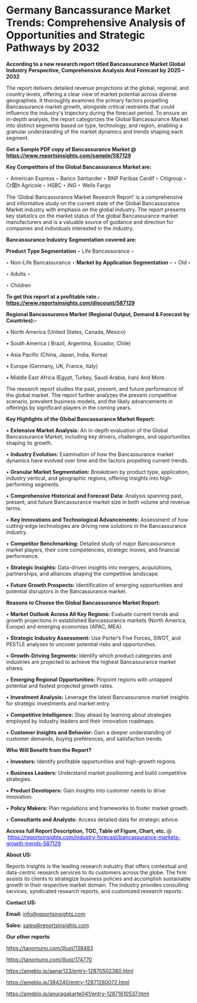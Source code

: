 # Germany Bancassurance Market Trends: Comprehensive Analysis of Opportunities and Strategic Pathways by 2032

<strong>According to a new research report titled Bancassurance Market Global Industry Perspective, Comprehensive Analysis And Forecast by 2025 – 2032</strong>

The report delivers detailed revenue projections at the global, regional, and country levels, offering a clear view of market potential across diverse geographies. It thoroughly examines the primary factors propelling Bancassurance market growth, alongside critical restraints that could influence the industry's trajectory during the forecast period. To ensure an in-depth analysis, the report categorizes the Global Bancassurance Market into distinct segments based on type, technology, and region, enabling a granular understanding of the market dynamics and trends shaping each segment.

<strong>Get a Sample PDF copy of Bancassurance Market </strong><strong>@<a href=https://www.reportsinsights.com/sample/587129 style=color:#0000ff;> https://www.reportsinsights.com/sample/587129</a></strong></font>

<strong>Key Competitors of the Global Bancassurance Market are:</strong>

‣ American Express
‣ Banco Santander
‣ BNP Paribas Cardif
‣ Citigroup
‣ Cr閐it Agricole
‣ HSBC
‣ ING
‣ Wells Fargo

The ‘Global Bancassurance Market Research Report’ is a comprehensive and informative study on the current state of the Global Bancassurance Market industry with emphasis on the global industry. The report presents key statistics on the market status of the global Bancassurance market manufacturers and is a valuable source of guidance and direction for companies and individuals interested in the industry.

<strong>Bancassurance Industry Segmentation covered are:</strong>

<strong>Product Type Segmentation</strong>
‣
Life Bancassurance
‣ 

‣ Non-Life Bancassurance
‣ 
<strong>Market by Application Segmentation</strong>
‣
‣  Old
‣ 

‣ Adults
‣ 

‣ Children

<strong>To get this report at a profitable rate.: <a href=https://www.reportsinsights.com/discount/587129 style=color:#0000ff;>https://www.reportsinsights.com/discount/587129</a></strong></font>

<strong>Regional Bancassurance Market (Regional Output, Demand &amp; Forecast by Countries):-</strong>

• North America (United States, Canada, Mexico)

• South America ( Brazil, Argentina, Ecuador, Chile)

• Asia Pacific (China, Japan, India, Korea)

• Europe (Germany, UK, France, Italy)

• Middle East Africa (Egypt, Turkey, Saudi Arabia, Iran) And More.

The research report studies the past, present, and future performance of the global market. The report further analyzes the present competitive scenario, prevalent business models, and the likely advancements in offerings by significant players in the coming years.

<strong>Key Highlights of the Global Bancassurance Market Report:</strong>

• <strong>Extensive Market Analysis:</strong> An in-depth evaluation of the Global Bancassurance Market, including key drivers, challenges, and opportunities shaping its growth.

• <strong>Industry Evolution:</strong> Examination of how the Bancassurance market dynamics have evolved over time and the factors propelling current trends.

• <strong>Granular Market Segmentation:</strong> Breakdown by product type, application, industry vertical, and geographic regions, offering insights into high-performing segments.

• <strong>Comprehensive Historical and Forecast Data:</strong> Analysis spanning past, present, and future Bancassurance market size in both volume and revenue terms.

• <strong>Key Innovations and Technological Advancements:</strong> Assessment of how cutting-edge technologies are driving new solutions in the Bancassurance industry.

• <strong>Competitor Benchmarking:</strong> Detailed study of major Bancassurance market players, their core competencies, strategic moves, and financial performance.

• <strong>Strategic Insights:</strong> Data-driven insights into mergers, acquisitions, partnerships, and alliances shaping the competitive landscape.

• <strong>Future Growth Prospects:</strong> Identification of emerging opportunities and potential disruptors in the Bancassurance market.

<strong>Reasons to Choose the Global Bancassurance Market Report:</strong>

• <strong>Market Outlook Across All Key Regions:</strong> Evaluate current trends and growth projections in established Bancassurance markets (North America, Europe) and emerging economies (APAC, MEA).

• <strong>Strategic Industry Assessment:</strong> Use Porter’s Five Forces, SWOT, and PESTLE analyses to uncover potential risks and opportunities.

• <strong>Growth-Driving Segments:</strong> Identify which product categories and industries are projected to achieve the highest Bancassurance market shares.

• <strong>Emerging Regional Opportunities:</strong> Pinpoint regions with untapped potential and fastest projected growth rates.

• <strong>Investment Analysis:</strong> Leverage the latest Bancassurance market insights for strategic investments and market entry.

• <strong>Competitive Intelligence:</strong> Stay ahead by learning about strategies employed by industry leaders and their innovation roadmaps.

• <strong>Customer Insights and Behavior:</strong> Gain a deeper understanding of customer demands, buying preferences, and satisfaction trends.

<strong>Who Will Benefit from the Report?</strong>

• <strong>Investors:</strong> Identify profitable opportunities and high-growth regions.

• <strong>Business Leaders:</strong> Understand market positioning and build competitive strategies.

• <strong>Product Developers:</strong> Gain insights into customer needs to drive innovation.

• <strong>Policy Makers:</strong> Plan regulations and frameworks to foster market growth.

• <strong>Consultants and Analysts:</strong> Access detailed data for strategic advice.
</ul>
<strong>Access full Report Description, TOC, Table of Figure, Chart, etc. </strong>@  <a href=https://reportsinsights.com/industry-forecast/bancassurance-markets-growth-trends-587129 style=color:#0000ff;>https://reportsinsights.com/industry-forecast/bancassurance-markets-growth-trends-587129</a></font>

<strong><strong>About US</strong>:</strong>

Reports Insights is the leading research industry that offers contextual and data-centric research services to its customers across the globe. The firm assists its clients to strategize business policies and accomplish sustainable growth in their respective market domain. The industry provides consulting services, syndicated research reports, and customized research reports.

<strong>Contact US:</strong>

<p class=""""><b>Email:</b> <a href=mailto:info@reportsinsights.com>info@reportsinsights.com</a></p>
<p class=""""><b>Sales:</b> <a href=mailto:sales@reportsinsights.com>sales@reportsinsights.com</a></p>

<strong>Our other reports</strong>

<a href=https://tanomuno.com/illust/138483>https://tanomuno.com/illust/138483</a>

<a href=https://tanomuno.com/illust/174770>https://tanomuno.com/illust/174770</a>

<a href=https://ameblo.jp/aanar123/entry-12870502360.html>https://ameblo.jp/aanar123/entry-12870502360.html</a>

<a href=https://ameblo.jp/384240/entry-12871280072.html>https://ameblo.jp/384240/entry-12871280072.html</a>

<a href=https://ameblo.jp/anuragakarte041/entry-12871610537.html>https://ameblo.jp/anuragakarte041/entry-12871610537.html</a>
